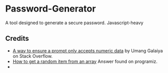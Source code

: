 # Password-Generator
A tool designed to generate a secure password. Javascript-heavy

## Credits
- [A way to ensure a prompt only accepts numeric data](https://stackoverflow.com/questions/46552085/javascript-force-specific-data-type-input-or-accept-only-digits-in-input) by Umang Galaiya on Stack Overflow.
- [How to get a random item from an array](https://www.programiz.com/javascript/examples/get-random-item) Answer found on programiz.
-  